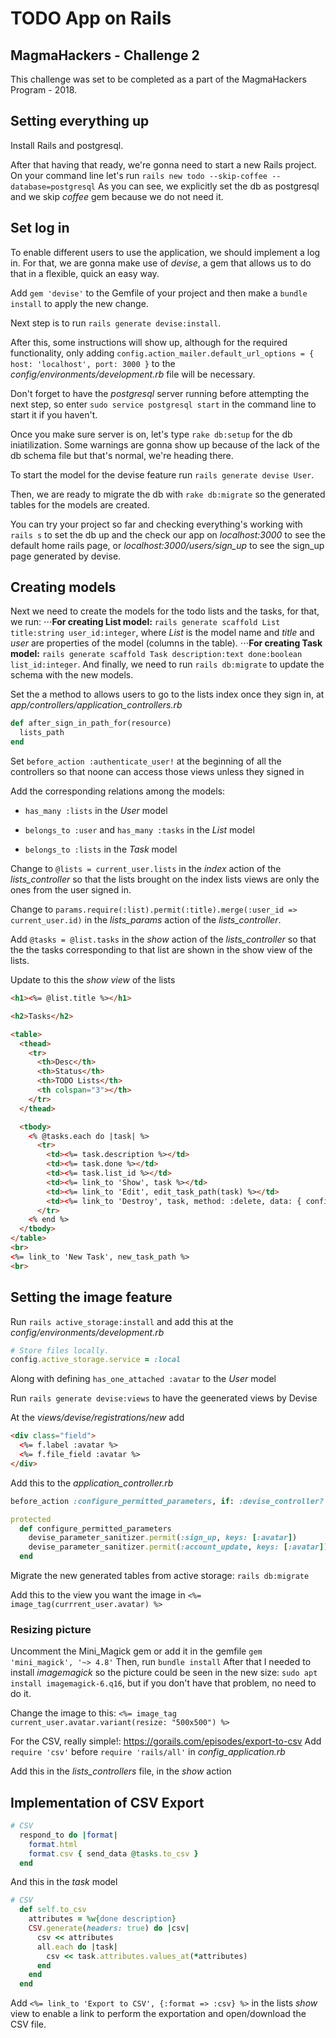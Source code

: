 # TODO App on Rails
## MagmaHackers - Challenge 2

This challenge was set to be completed as a part of the MagmaHackers Program - 2018.

## Setting everything up
Install Rails and postgresql.

After that having that ready, we're gonna need to start a new Rails project.
On your command line let's run `rails new todo --skip-coffee --database=postgresql`
As you can see, we explicitly set the db as postgresql and we skip _coffee_ gem because we do not need it.

## Set log in
To enable different users to use the application, we should implement a log in. For that, we are gonna make use of _devise_, a gem that allows us to do that in a flexible, quick an easy way.

Add `gem 'devise'` to the Gemfile of your project and then make a `bundle install` to apply the new change.

Next step is to run `rails generate devise:install`.

After this, some instructions will show up, although for the required functionality, only adding `config.action_mailer.default_url_options = { host: 'localhost', port: 3000 }` to the _config/environments/development.rb_ file will be necessary.

Don't forget to have the _postgresql_ server running before attempting the next step, so enter `sudo service postgresql start` in the command line to start it if you haven't.

Once you make sure server is on, let's type `rake db:setup` for the db iniatilization.
Some warnings are gonna show up because of the lack of the db schema file but that's normal, we're heading there.

To start the model for the devise feature run `rails generate devise User`.

Then, we are ready to migrate the db with `rake db:migrate` so the generated tables for the models are created.

You can try your project so far and checking everything's working with `rails s` to set the db up and the check our app on _localhost:3000_ to see the default home rails page, or _localhost:3000/users/sign_up_ to see the sign_up page generated by devise.

## Creating models
Next we need to create the models for the todo lists and the tasks, for that, we run: 
⋅⋅⋅**For creating List model:** `rails generate scaffold List title:string user_id:integer`, where _List_ is the model name and _title_ and _user_ are properties of the model (columns in the table).
⋅⋅⋅**For creating Task model:** `rails generate scaffold Task description:text done:boolean list_id:integer`.
And finally, we need to run `rails db:migrate` to update the schema with the new models.

Set the a method to allows users to go to the lists index once they sign in, at _app/controllers/application_controllers.rb_

``` ruby
def after_sign_in_path_for(resource)
  lists_path
end
```

Set `before_action :authenticate_user!` at the beginning of all the controllers so that noone can access those views unless they signed in

Add the corresponding relations among the models:
- `has_many :lists` in the _User_ model
+ `belongs_to :user` and `has_many :tasks` in the _List_ model
* `belongs_to :lists` in the _Task_ model

Change to `@lists = current_user.lists` in the _index_ action of the _lists_controller_ so that the lists brought on the index lists views are only the ones from the user signed in.

Change to `params.require(:list).permit(:title).merge(:user_id => current_user.id)` in the _lists_params_ action of the _lists_controller_.

Add `@tasks = @list.tasks` in the _show_ action of the _lists_controller_ so that the the tasks corresponding to that list are shown in the show view of the lists.

Update to this the _show view_ of the lists
``` html
<h1><%= @list.title %></h1>

<h2>Tasks</h2>

<table>
  <thead>
    <tr>
      <th>Desc</th>
      <th>Status</th>
      <th>TODO Lists</th>
      <th colspan="3"></th>
    </tr>
  </thead>

  <tbody>
    <% @tasks.each do |task| %>
      <tr>
        <td><%= task.description %></td>
        <td><%= task.done %></td>
        <td><%= task.list_id %></td>
        <td><%= link_to 'Show', task %></td>
        <td><%= link_to 'Edit', edit_task_path(task) %></td>
        <td><%= link_to 'Destroy', task, method: :delete, data: { confirm: 'Are you sure?' } %></td>
      </tr>
    <% end %>
  </tbody>
</table>
<br>
<%= link_to 'New Task', new_task_path %>
<br>
```

## Setting the image feature
Run `rails active_storage:install` and add this at the _config/environments/development.rb_

```ruby
# Store files locally.
config.active_storage.service = :local
``` 

Along with defining `has_one_attached :avatar` to the _User_ model

Run `rails generate devise:views` to have the geenerated views by Devise

At the _views/devise/registrations/new_ add
```html
<div class="field">
  <%= f.label :avatar %>
  <%= f.file_field :avatar %>
</div>
```

Add this to the _application_controller.rb_
```ruby
before_action :configure_permitted_parameters, if: :devise_controller?

protected
  def configure_permitted_parameters
    devise_parameter_sanitizer.permit(:sign_up, keys: [:avatar])
    devise_parameter_sanitizer.permit(:account_update, keys: [:avatar])
  end
```

Migrate the new generated tables from active storage: `rails db:migrate`

Add this to the view you want the image in
`<%= image_tag(currrent_user.avatar) %>`

### Resizing picture
Uncomment the Mini_Magick gem or add it in the gemfile `gem 'mini_magick', '~> 4.8'`
Then, run `bundle install`
After that I needed to install _imagemagick_ so the picture could be seen in the new size: `sudo apt install imagemagick-6.q16`, but if you don't have that problem, no need to do it.

Change the image to this: `<%= image_tag current_user.avatar.variant(resize: "500x500") %>`


For the CSV, really simple!: https://gorails.com/episodes/export-to-csv
Add `require 'csv'` before `require 'rails/all'` in _config_application.rb_

Add this in the _lists_controllers_ file, in the _show_ action


## Implementation of CSV Export
``` ruby
# CSV
  respond_to do |format|
    format.html
    format.csv { send_data @tasks.to_csv }
  end
```

And this in the _task_ model
```ruby
# CSV
  def self.to_csv
    attributes = %w{done description}
    CSV.generate(headers: true) do |csv|
      csv << attributes
      all.each do |task|
        csv << task.attributes.values_at(*attributes)
      end
    end
  end
```

Add `<%= link_to 'Export to CSV', {:format => :csv} %>` in the lists _show_ view to enable a link to perform the exportation and open/download the CSV file. 